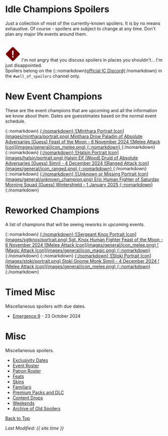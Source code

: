 # Idle Champions Spoilers

Just a collection of most of the currently-known spoilers. It is by no means exhaustive. Of course - spoilers are subject to change at any time. Don't plan any major life events around them.

<br/><span class="spoilerWarningRow">
<span class="spoilerWarningIcon">![Warning Icon](images/general/warning.png)</span>
<span class="spoilerWarning">I'm not angry that you discuss spoilers in places you shouldn't... I'm just disappointed.<br/>Spoilers belong on the {::nomarkdown}<a href="https://discord.gg/idlechampions" target="_blank">official IC Discord</a>{:/nomarkdown} in the `#well_of_spoilers` channel only.</span>
</span>

# New Event Champions

These are the event champions that are upcoming and all the information we know about them. Dates are guesstimates based on the normal event schedule.

<span class="indexChampionTableColumn">
{::nomarkdown}
<a href="minthara.html">
{:/nomarkdown}
    <span class="indexChampionTableRow">
        <span class="indexChampionTableIcon">
            ![Minthara Portrait Icon](images/minthara/portrait.png)
        </span>
        <span class="indexChampionTableInfo">
            <span class="indexChampionTableChampion">
                Minthara
            </span>
            <span class="indexChampionTableEvent">
                <span class="indexChampionTableNoLink">Drow Paladin of Absolute Adversaries (Guess)</span>
            </span>
            <span class="indexChampionTableEvent">
                <span class="indexChampionTableNoLink">Feast of the Moon - 6 November 2024</span>
            </span>
        </span>
        <span class="indexChampionTableAttack">
            ![Melee Attack Icon](images/general/icon_melee.png)
        </span>
    </span>
{::nomarkdown}
</a>
{:/nomarkdown}
{::nomarkdown}
<a href="halsin.html">
{:/nomarkdown}
    <span class="indexChampionTableRow">
        <span class="indexChampionTableIcon">
            ![Halsin Portrait Icon](images/halsin/portrait.png)
        </span>
        <span class="indexChampionTableInfo">
            <span class="indexChampionTableChampion">
                Halsin
            </span>
            <span class="indexChampionTableEvent">
                <span class="indexChampionTableNoLink">Elf (Wood) Druid of Absolute Adversaries (Guess)</span>
            </span>
            <span class="indexChampionTableEvent">
                <span class="indexChampionTableNoLink">Simril - 4 December 2024</span>
            </span>
        </span>
        <span class="indexChampionTableAttack">
            ![Ranged Attack Icon](images/general/icon_ranged.png)
        </span>
    </span>
{::nomarkdown}
</a>
{:/nomarkdown}
{::nomarkdown}
<a href="eric.html">
{:/nomarkdown}
    <span class="indexChampionTableRow">
        <span class="indexChampionTableIcon">
            ![Unknown or Missing Portrait Icon](images/general/unknown_champion.png)
        </span>
        <span class="indexChampionTableInfo">
            <span class="indexChampionTableChampion">
                Eric
            </span>
            <span class="indexChampionTableEvent">
                <span class="indexChampionTableNoLink">Human Fighter of Saturday Morning Squad (Guess)</span>
            </span>
            <span class="indexChampionTableEvent">
                <span class="indexChampionTableNoLink">Wintershield - 1 January 2025</span>
            </span>
        </span>
    </span>
{::nomarkdown}
</a>
{:/nomarkdown}
</span>

# Reworked Champions

A list of champions that will be seeing reworks in upcoming events.

<span class="indexChampionTableColumn">
{::nomarkdown}
<a href="sgtknox.html">
{:/nomarkdown}
    <span class="indexChampionTableRow">
        <span class="indexChampionTableIcon">
            ![Sergeant Knox Portrait Icon](images/sgtknox/portrait.png)
        </span>
        <span class="indexChampionTableInfo">
            <span class="indexChampionTableChampion">
                Sgt. Knox
            </span>
            <span class="indexChampionTableEvent">
                <span class="indexChampionTableNoLink">Human Fighter</span>
            </span>
            <span class="indexChampionTableEvent">
                <span class="indexChampionTableNoLink">Feast of the Moon - 6 November 2024</span>
            </span>
        </span>
        <span class="indexChampionTableAttack">
            ![Melee Attack Icon](images/general/icon_melee.png)
            ![Magic Attack Icon](images/general/icon_magic.png)
        </span>
    </span>
{::nomarkdown}
</a>
{:/nomarkdown}
{::nomarkdown}
<a href="stoki.html">
{:/nomarkdown}
    <span class="indexChampionTableRow">
        <span class="indexChampionTableIcon">
            ![Stoki Portrait Icon](images/stoki/portrait.png)
        </span>
        <span class="indexChampionTableInfo">
            <span class="indexChampionTableChampion">
                Stoki
            </span>
            <span class="indexChampionTableEvent">
                <span class="indexChampionTableNoLink">Gnome Monk</span>
            </span>
            <span class="indexChampionTableEvent">
                <span class="indexChampionTableNoLink">Simril - 4 December 2024</span>
            </span>
        </span>
        <span class="indexChampionTableAttack">
            ![Melee Attack Icon](images/general/icon_melee.png)
        </span>
    </span>
{::nomarkdown}
</a>
{:/nomarkdown}
</span>

# Timed Misc

Miscellaneous spoilers with due dates.

* [Emergence 9](emergence_9.md) - 23 October 2024

# Misc

Miscellaneous spoilers.

* [Exclusivity Dates](exclusivitydates.md)
* [Event Roster](event_roster.md)
* [Patron Roster](patron_roster.md)
* [Feats](feats.md)
* [Skins](skins.md)
* [Familiars](familiars.md)
* [Premium Packs and DLC](premium.md)
* [Content Drops](contentdrops.md)
* [Weekends](weekends.md)
* [Archive of Old Spoilers](archive.md)

[Back to Top](#top)

*Last Modified: {{ site.time }}*